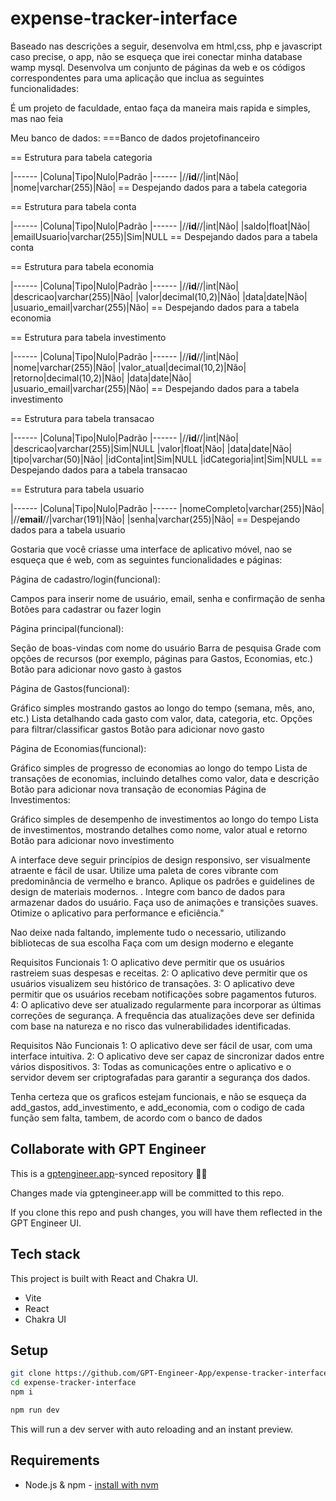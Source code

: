 # expense-tracker-interface

Baseado nas descrições a seguir, desenvolva em html,css, php e javascript caso precise, o app, não se esqueça que irei conectar minha database wamp mysql.
Desenvolva um conjunto de páginas da web e os códigos correspondentes para uma aplicação que inclua as seguintes funcionalidades:

É um projeto de faculdade, entao faça da maneira mais rapida e simples, mas nao feia

Meu banco de dados:
===Banco de dados projetofinanceiro

== Estrutura para tabela categoria

|------
|Coluna|Tipo|Nulo|Padrão
|------
|//**id**//|int|Não|
|nome|varchar(255)|Não|
== Despejando dados para a tabela categoria

== Estrutura para tabela conta

|------
|Coluna|Tipo|Nulo|Padrão
|------
|//**id**//|int|Não|
|saldo|float|Não|
|emailUsuario|varchar(255)|Sim|NULL
== Despejando dados para a tabela conta

== Estrutura para tabela economia

|------
|Coluna|Tipo|Nulo|Padrão
|------
|//**id**//|int|Não|
|descricao|varchar(255)|Não|
|valor|decimal(10,2)|Não|
|data|date|Não|
|usuario_email|varchar(255)|Não|
== Despejando dados para a tabela economia

== Estrutura para tabela investimento

|------
|Coluna|Tipo|Nulo|Padrão
|------
|//**id**//|int|Não|
|nome|varchar(255)|Não|
|valor_atual|decimal(10,2)|Não|
|retorno|decimal(10,2)|Não|
|data|date|Não|
|usuario_email|varchar(255)|Não|
== Despejando dados para a tabela investimento

== Estrutura para tabela transacao

|------
|Coluna|Tipo|Nulo|Padrão
|------
|//**id**//|int|Não|
|descricao|varchar(255)|Sim|NULL
|valor|float|Não|
|data|date|Não|
|tipo|varchar(50)|Não|
|idConta|int|Sim|NULL
|idCategoria|int|Sim|NULL
== Despejando dados para a tabela transacao

== Estrutura para tabela usuario

|------
|Coluna|Tipo|Nulo|Padrão
|------
|nomeCompleto|varchar(255)|Não|
|//**email**//|varchar(191)|Não|
|senha|varchar(255)|Não|
== Despejando dados para a tabela usuario

Gostaria que você criasse uma interface de aplicativo móvel, nao se esqueça que é web, com as seguintes funcionalidades e páginas:

Página de cadastro/login(funcional):

Campos para inserir nome de usuário, email, senha e confirmação de senha
Botões para cadastrar ou fazer login

Página principal(funcional):

Seção de boas-vindas com nome do usuário
Barra de pesquisa
Grade com opções de recursos (por exemplo, páginas para Gastos, Economias, etc.)
Botão para adicionar novo gasto à gastos

Página de Gastos(funcional):

Gráfico simples mostrando gastos ao longo do tempo (semana, mês, ano, etc.)
Lista detalhando cada gasto com valor, data, categoria, etc.
Opções para filtrar/classificar gastos
Botão para adicionar novo gasto

Página de Economias(funcional):

Gráfico simples de progresso de economias ao longo do tempo
Lista de transações de economias, incluindo detalhes como valor, data e descrição
Botão para adicionar nova transação de economias
Página de Investimentos:

Gráfico simples de desempenho de investimentos ao longo do tempo
Lista de investimentos, mostrando detalhes como nome, valor atual e retorno
Botão para adicionar novo investimento

A interface deve seguir princípios de design responsivo, ser visualmente atraente e fácil de usar. Utilize uma paleta de cores vibrante com predominância de vermelho e branco. Aplique os padrões e guidelines de design de materiais modernos.
. Integre com banco de dados para armazenar dados do usuário. Faça uso de animações e transições suaves. Otimize o aplicativo para performance e eficiência."

Nao deixe nada faltando, implemente tudo o necessario, utilizando bibliotecas de sua escolha
Faça com um design moderno e elegante


Requisitos Funcionais
1: O aplicativo deve permitir que os usuários rastreiem suas despesas e receitas. 
2: O aplicativo deve permitir que os usuários visualizem seu histórico de transações. 
3: O aplicativo deve permitir que os usuários recebam notificações sobre pagamentos futuros. 
4: O aplicativo deve ser atualizado regularmente para incorporar as últimas correções de segurança. A frequência das atualizações deve ser definida com base na natureza e no risco das vulnerabilidades identificadas.

Requisitos Não Funcionais
1: O aplicativo deve ser fácil de usar, com uma interface intuitiva. 
2: O aplicativo deve ser capaz de sincronizar dados entre vários dispositivos. 
3: Todas as comunicações entre o aplicativo e o servidor devem ser criptografadas para garantir a segurança dos dados.

Tenha certeza que os graficos estejam funcionais, e não se esqueça da add_gastos, add_investimento, e add_economia, com o codigo de cada função sem falta, tambem, de acordo com o banco de dados

## Collaborate with GPT Engineer

This is a [gptengineer.app](https://gptengineer.app)-synced repository 🌟🤖

Changes made via gptengineer.app will be committed to this repo.

If you clone this repo and push changes, you will have them reflected in the GPT Engineer UI.

## Tech stack

This project is built with React and Chakra UI.

- Vite
- React
- Chakra UI

## Setup

```sh
git clone https://github.com/GPT-Engineer-App/expense-tracker-interface.git
cd expense-tracker-interface
npm i
```

```sh
npm run dev
```

This will run a dev server with auto reloading and an instant preview.

## Requirements

- Node.js & npm - [install with nvm](https://github.com/nvm-sh/nvm#installing-and-updating)
